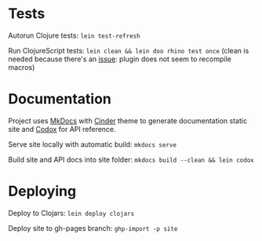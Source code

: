 # Tests

Autorun Clojure tests: `lein test-refresh`

Run ClojureScript tests: `lein clean && lein doo rhino test once`
(clean is needed because there's an [issue](https://github.com/bensu/doo/issues/51): plugin does not seem to recompile macros)

# Documentation

Project uses [MkDocs](http://www.mkdocs.org/) with [Cinder](https://github.com/chrissimpkins/cinder) theme to generate documentation static site and 
[Codox](https://github.com/weavejester/codox) for API reference.

Serve site locally with automatic build: `mkdocs serve`

Build site and API docs into site folder: `mkdocs build --clean && lein codox`

# Deploying

Deploy to Clojars: `lein deploy clojars`

Deploy site to gh-pages branch: `ghp-import -p site`